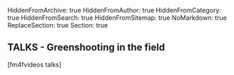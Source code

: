 HiddenFromArchive: true
HiddenFromAuthor: true
HiddenFromCategory: true
HiddenFromSearch: true
HiddenFromSitemap: true
NoMarkdown: true
ReplaceSection: true
Section: true

<section class="page-section bg-primary video_grid" id="yt-talks">
  <h2 class="text-white-50 px-5">TALKS - Greenshooting in the field</h2>
  <div class="container-fluid px-5">
    <div class="row no-gutters">
[fm4fvideos talks]
    </div>
  </div>
</section>
